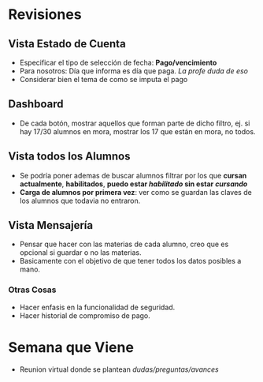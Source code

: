 # Revisiones
## Vista Estado de Cuenta
- Especificar el tipo de selección de fecha: **Pago/vencimiento**
- Para nosotros: Día que informa es día que paga. *La profe duda de eso*
- Considerar bien el tema de como se imputa el pago
## Dashboard
- De cada botón, mostrar aquellos que forman parte de dicho filtro, ej. si hay 17/30 alumnos en mora, mostrar los 17 que están en mora, no todos.
## Vista todos los Alumnos
- Se podría poner ademas de buscar alumnos filtrar por los que **cursan actualmente**, **habilitados**, **puedo estar *habilitado* sin estar *cursando***
- **Carga de alumnos por primera vez**: ver como se guardan las claves de los alumnos que todavia no entraron.
## Vista Mensajería
- Pensar que hacer con las materias de cada alumno, creo que es opcional si guardar o no las materias.
- Basicamente con el objetivo de que tener todos los datos posibles a mano.


### Otras Cosas
- Hacer enfasis en la funcionalidad de seguridad.
- Hacer historial de compromiso de pago.

# Semana que Viene
- Reunion virtual donde se plantean *dudas/preguntas/avances*